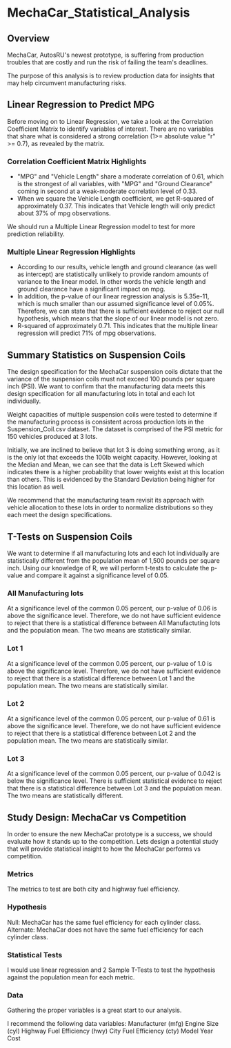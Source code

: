 # MechaCar_Statistical_Analysis

## Overview

MechaCar, AutosRU's newest prototype, is suffering from production troubles that are costly and run the risk of failing the team's deadlines.

The purpose of this analysis is to review production data for insights that may help circumvent manufacturing risks.

## Linear Regression to Predict MPG

Before moving on to Linear Regression, we take a look at the Correlation Coefficient Matrix to identify variables of interest. There are no variables that share what is considered a strong correlation (1>= absolute value "r" >= 0.7), as revealed by the matrix.

### Correlation Coefficient Matrix Highlights

- "MPG" and "Vehicle Length" share a moderate correlation of 0.61, which is the strongest of all variables, with "MPG" and "Ground Clearance" coming in second at a weak-moderate correlation level of 0.33.
- When we square the Vehicle Length coefficient, we get R-squared of approximately 0.37. This indicates that Vehicle length will only predict about 37% of mpg observations.

We should run a Multiple Linear Regression model to test for more prediction reliability.

### Multiple Linear Regression Highlights

- According to our results, vehicle length and ground clearance (as well as intercept) are statistically unlikely to provide random amounts of variance to the linear model. In other words the vehicle length and ground clearance have a significant impact on mpg.
- In addition, the p-value of our linear regression analysis is 5.35e-11, which is much smaller than our assumed significance level of 0.05%. Therefore, we can state that there is sufficient evidence to reject our null hypothesis, which means that the slope of our linear model is not zero.
- R-squared of approximately 0.71. This indicates that the multiple linear regression will predict 71% of mpg observations.

## Summary Statistics on Suspension Coils

The design specification for the MechaCar suspension coils dictate that the variance of the suspension coils must not exceed 100 pounds per square inch (PSI). We want to confirm that the manufacturing data meets this design specification for all manufacturing lots in total and each lot individually.

Weight capacities of multiple suspension coils were tested to determine if the manufacturing process is consistent across production lots in the Suspension_Coil.csv dataset. The dataset is comprised of the PSI metric for 150 vehicles produced at 3 lots.

Initially, we are inclined to believe that lot 3 is doing something wrong, as it is the only lot that exceeds the 100lb weight capacity. However, looking at the Median and Mean, we can see that the data is Left Skewed which indicates there is a higher probability that lower weights exist at this location than others. This is evidenced by the Standard Deviation being higher for this location as well.

We recommend that the manufacturing team revisit its approach with vehicle allocation to these lots in order to normalize distributions so they each meet the design specifications.

## T-Tests on Suspension Coils

We want to determine if all manufacturing lots and each lot individually are statistically different from the population mean of 1,500 pounds per square inch. Using our knowledge of R, we will perform t-tests to calculate the p-value and compare it against a significance level of 0.05.

### All Manufacturing lots

At a significance level of the common 0.05 percent, our p-value of 0.06 is above the significance level. Therefore, we do not have sufficient evidence to reject that there is a statistical difference between All Manufactuting lots and the population mean. The two means are statistically similar.

### Lot 1

At a significance level of the common 0.05 percent, our p-value of 1.0 is above the significance level. Therefore, we do not have sufficient evidence to reject that there is a statistical difference between Lot 1 and the population mean. The two means are statistically similar.

### Lot 2

At a significance level of the common 0.05 percent, our p-value of 0.61 is above the significance level. Therefore, we do not have sufficient evidence to reject that there is a statistical difference between Lot 2 and the population mean. The two means are statistically similar.

### Lot 3

At a significance level of the common 0.05 percent, our p-value of 0.042 is below the significance level. There is sufficient statistical evidence to reject that there is a statistical difference between Lot 3 and the population mean. The two means are statistically different.

## Study Design: MechaCar vs Competition

In order to ensure the new MechaCar prototype is a success, we should evaluate how it stands up to the competition. Lets design a potential study that will provide statistical insight to how the MechaCar performs vs competition.

### Metrics

The metrics to test are both city and highway fuel efficiency.

### Hypothesis

Null: MechaCar has the same fuel efficiency for each cylinder class. Alternate: MechaCar does not have the same fuel efficiency for each cylinder class.

### Statistical Tests

I would use linear regression and 2 Sample T-Tests to test the hypothesis against the population mean for each metric.

### Data

Gathering the proper variables is a great start to our analysis.

I recommend the following data variables: Manufacturer (mfg) Engine Size (cyl) Highway Fuel Efficiency (hwy) City Fuel Efficiency (cty) Model Year Cost